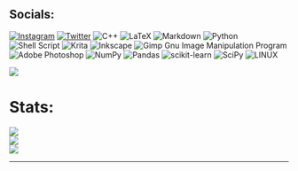 
##  Socials:
[![Instagram](https://img.shields.io/badge/Instagram-%23E4405F.svg?logo=Instagram&logoColor=white)](https://instagram.com/mmanosalvaa) [![Twitter](https://img.shields.io/badge/Twitter-%231DA1F2.svg?logo=Twitter&logoColor=white)](https://twitter.com/mmanosalvaa) 
![C++](https://img.shields.io/badge/c++-%2300599C.svg?style=flat&logo=c%2B%2B&logoColor=white) ![LaTeX](https://img.shields.io/badge/latex-%23008080.svg?style=flat&logo=latex&logoColor=white) ![Markdown](https://img.shields.io/badge/markdown-%23000000.svg?style=flat&logo=markdown&logoColor=white) ![Python](https://img.shields.io/badge/python-3670A0?style=flat&logo=python&logoColor=ffdd54) ![Shell Script](https://img.shields.io/badge/shell_script-%23121011.svg?style=flat&logo=gnu-bash&logoColor=white) ![Krita](https://img.shields.io/badge/Krita-203759?style=flat&logo=krita&logoColor=EEF37B) ![Inkscape](https://img.shields.io/badge/Inkscape-e0e0e0?style=flat&logo=inkscape&logoColor=080A13) ![Gimp Gnu Image Manipulation Program](https://img.shields.io/badge/Gimp-657D8B?style=flat&logo=gimp&logoColor=FFFFFF) ![Adobe Photoshop](https://img.shields.io/badge/adobephotoshop-%2331A8FF.svg?style=flat&logo=adobephotoshop&logoColor=white) ![NumPy](https://img.shields.io/badge/numpy-%23013243.svg?style=flat&logo=numpy&logoColor=white) ![Pandas](https://img.shields.io/badge/pandas-%23150458.svg?style=flat&logo=pandas&logoColor=white) ![scikit-learn](https://img.shields.io/badge/scikit--learn-%23F7931E.svg?style=flat&logo=scikit-learn&logoColor=white) ![SciPy](https://img.shields.io/badge/SciPy-%230C55A5.svg?style=flat&logo=scipy&logoColor=%white) ![LINUX](https://img.shields.io/badge/Linux-FCC624?style=flat&logo=linux&logoColor=black)

[![](https://visitcount.itsvg.in/api?id=mmanosalva&icon=0&color=12)](https://visitcount.itsvg.in)

# Stats:
![](https://github-readme-stats.vercel.app/api?username=mmanosalva&theme=dark&hide_border=true&include_all_commits=false&count_private=true)<br/>
![](https://github-readme-streak-stats.herokuapp.com/?user=mmanosalva&theme=dark&hide_border=true)<br/>
![](https://github-readme-stats.vercel.app/api/top-langs/?username=mmanosalva&theme=dark&hide_border=true&include_all_commits=false&count_private=true&layout=compact)

---

<!-- Proudly created with GPRM ( https://gprm.itsvg.in ) -->
